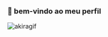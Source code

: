 ### 🥀 bem-vindo ao meu perfil

![akiragif](https://user-images.githubusercontent.com/130713451/231973504-32aa7297-f877-44a7-8043-18ae06ac5bad.gif)
